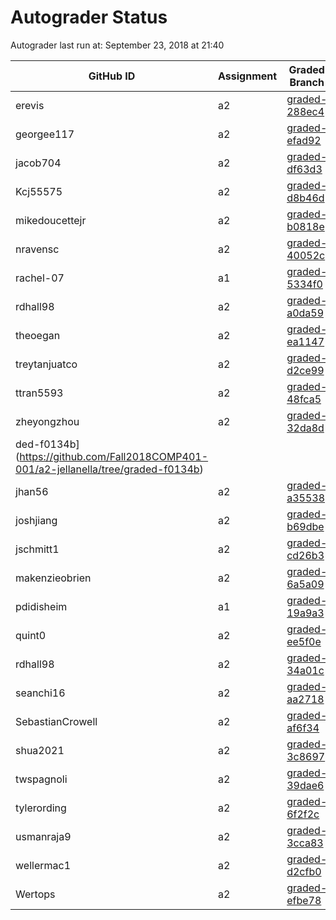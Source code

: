 # Autograder Status
Autograder last run at: September 23, 2018 at 21:40

| GitHub ID | Assignment | Graded Branch |
|-----------|------------|---------------|
| erevis | a2 | [graded-288ec4](https://github.com/Fall2018COMP401-001/a2-erevis/tree/graded-288ec4) | 
| georgee117 | a2 | [graded-efad92](https://github.com/Fall2018COMP401-001/a2-georgee117/tree/graded-efad92) | 
| jacob704 | a2 | [graded-df63d3](https://github.com/Fall2018COMP401-001/a2-jacob704/tree/graded-df63d3) | 
| Kcj55575 | a2 | [graded-d8b46d](https://github.com/Fall2018COMP401-001/a2-Kcj55575/tree/graded-d8b46d) | 
| mikedoucettejr | a2 | [graded-b0818e](https://github.com/Fall2018COMP401-001/a2-mikedoucettejr/tree/graded-b0818e) | 
| nravensc | a2 | [graded-40052c](https://github.com/Fall2018COMP401-001/a2-nravensc/tree/graded-40052c) | 
| rachel-07 | a1 | [graded-5334f0](https://github.com/Fall2018COMP401-001/a1-rachel-07/tree/graded-5334f0) | 
| rdhall98 | a2 | [graded-a0da59](https://github.com/Fall2018COMP401-001/a2-rdhall98/tree/graded-a0da59) | 
| theoegan | a2 | [graded-ea1147](https://github.com/Fall2018COMP401-001/a2-theoegan/tree/graded-ea1147) | 
| treytanjuatco | a2 | [graded-d2ce99](https://github.com/Fall2018COMP401-001/a2-treytanjuatco/tree/graded-d2ce99) | 
| ttran5593 | a2 | [graded-48fca5](https://github.com/Fall2018COMP401-001/a2-ttran5593/tree/graded-48fca5) | 
| zheyongzhou | a2 | [graded-32da8d](https://github.com/Fall2018COMP401-001/a2-zheyongzhou/tree/graded-32da8d) | 
ded-f0134b](https://github.com/Fall2018COMP401-001/a2-jellanella/tree/graded-f0134b) | 
| jhan56 | a2 | [graded-a35538](https://github.com/Fall2018COMP401-001/a2-jhan56/tree/graded-a35538) | 
| joshjiang | a2 | [graded-b69dbe](https://github.com/Fall2018COMP401-001/a2-joshjiang/tree/graded-b69dbe) | 
| jschmitt1 | a2 | [graded-cd26b3](https://github.com/Fall2018COMP401-001/a2-jschmitt1/tree/graded-cd26b3) | 
| makenzieobrien | a2 | [graded-6a5a09](https://github.com/Fall2018COMP401-001/a2-makenzieobrien/tree/graded-6a5a09) | 
| pdidisheim | a1 | [graded-19a9a3](https://github.com/Fall2018COMP401-001/a1-pdidisheim/tree/graded-19a9a3) | 
| quint0 | a2 | [graded-ee5f0e](https://github.com/Fall2018COMP401-001/a2-quint0/tree/graded-ee5f0e) | 
| rdhall98 | a2 | [graded-34a01c](https://github.com/Fall2018COMP401-001/a2-rdhall98/tree/graded-34a01c) | 
| seanchi16 | a2 | [graded-aa2718](https://github.com/Fall2018COMP401-001/a2-seanchi16/tree/graded-aa2718) | 
| SebastianCrowell | a2 | [graded-af6f34](https://github.com/Fall2018COMP401-001/a2-SebastianCrowell/tree/graded-af6f34) | 
| shua2021 | a2 | [graded-3c8697](https://github.com/Fall2018COMP401-001/a2-shua2021/tree/graded-3c8697) | 
| twspagnoli | a2 | [graded-39dae6](https://github.com/Fall2018COMP401-001/a2-twspagnoli/tree/graded-39dae6) | 
| tylerording | a2 | [graded-6f2f2c](https://github.com/Fall2018COMP401-001/a2-tylerording/tree/graded-6f2f2c) | 
| usmanraja9 | a2 | [graded-3cca83](https://github.com/Fall2018COMP401-001/a2-usmanraja9/tree/graded-3cca83) | 
| wellermac1 | a2 | [graded-d2cfb0](https://github.com/Fall2018COMP401-001/a2-wellermac1/tree/graded-d2cfb0) | 
| Wertops | a2 | [graded-efbe78](https://github.com/Fall2018COMP401-001/a2-Wertops/tree/graded-efbe78) | 
